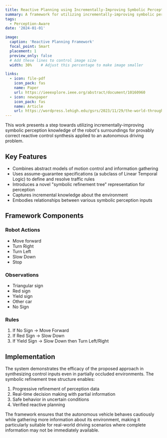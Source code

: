 ```yaml
---
title: Reactive Planning using Incrementally-Improving Symbolic Perception
summary: A framework for utilizing incrementally-improving symbolic perception knowledge for provably correct reactive control synthesis in autonomous driving.
tags:
  - Perception-Aware
date: '2024-01-01'

image:
  caption: 'Reactive Planning Framework'
  focal_point: Smart
  placement: 1
  preview_only: false
  # Add these lines to control image size
  width: 30%    # Adjust this percentage to make image smaller

links:
  - icon: file-pdf
    icon_pack: fas
    name: Paper
    url: https://ieeexplore.ieee.org/abstract/document/10160960
  - icon: newspaper
    icon_pack: fas
    name: Article
    url: https://wordpress.lehigh.edu/gsrs/2023/11/29/the-world-through-a-robots-lens-enabling-complex-decision-making-with-the-help-of-reactive-games/
---
```


This work presents a step towards utilizing incrementally-improving symbolic perception knowledge of the robot's surroundings for provably correct reactive control synthesis applied to an autonomous driving problem.

## Key Features

- Combines abstract models of motion control and information gathering
- Uses assume-guarantee specifications (a subclass of Linear Temporal Logic) to define and resolve traffic rules
- Introduces a novel "symbolic refinement tree" representation for perception
- Captures incremental knowledge about the environment
- Embodies relationships between various symbolic perception inputs

## Framework Components

### Robot Actions
- Move forward
- Turn Right
- Turn Left
- Slow Down
- Stop

### Observations
- Triangular sign
- Red sign
- Yield sign
- Other car
- No Sign

### Rules
1. If No Sign → Move Forward
2. If Red Sign → Slow Down
3. If Yield Sign → Slow Down then Turn Left/Right

## Implementation

The system demonstrates the efficacy of the proposed approach in synthesizing control inputs even in partially occluded environments. The symbolic refinement tree structure enables:

1. Progressive refinement of perception data
2. Real-time decision making with partial information
3. Safe behavior in uncertain conditions
4. Verified reactive planning

The framework ensures that the autonomous vehicle behaves cautiously while gathering more information about its environment, making it particularly suitable for real-world driving scenarios where complete information may not be immediately available.